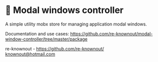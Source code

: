 # 🧊 Modal windows controller

A simple utility mobx store for managing application modal windows.

Documentation and use cases: https://github.com/re-knownout/modal-window-controller/tree/master/package

re-knownout - https://github.com/re-knownout/
<br>knownout@hotmail.com

